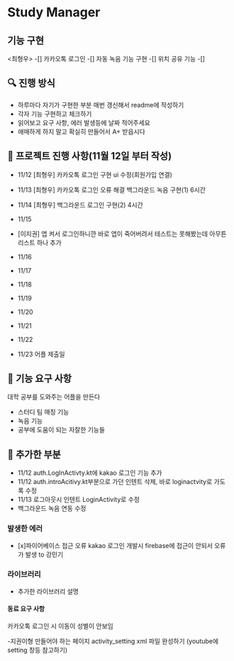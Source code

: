 # Study Manager

## 기능 구현

<최형우>
-[] 카카오톡 로그인
-[] 자동 녹음 기능 구현
-[] 위치 공유 기능
-[] 


## 🔍 진행 방식

- 하루마다 자기가 구현한 부분 매번 갱신해서 readme에 작성하기
- 각자 기능 구현하고 체크하기
- 읽어보고 요구 사항, 에러 발생등에 날짜 적어주세요
- 애매하게 하지 말고 확실히 만들어서 A+ 받읍시다

## 📮 프로젝트 진행 사항(11월 12일 부터 작성)
- 11/12
  [최형우] 
  카카오톡 로그인 구현
  ui 수정(회원가입 연결)
  
- 11/13
  [최형우]
  카카오톡 로그인 오류 해결
  백그라운드 녹음 구현(1) 6시간

- 11/14
  [최형우]
  백그라운드 로그인 구현(2) 4시간

- 11/15
- [이지권]
  앱 켜서 로그인하니깐 바로 앱이 죽어버려서 테스트는 못해봤는데 아무튼 리스트 하나 추가

- 11/16


- 11/17


- 11/18


- 11/19


- 11/20


- 11/21


- 11/22


- 11/23 어플 제출일




## 🚀 기능 요구 사항

대학 공부를 도와주는 어플을 만든다

- 스터디 팀 매칭 기능
- 녹음 기능
- 공부에 도움이 되는 자잘한 기능들



## 🎯 추가한 부분
- 11/12 auth.LogInActivty.kt에 kakao 로그인 기능 추가
- 11/12 auth.introAcitivy.kt부분으로 가던 인텐트 삭제, 바로 loginactvity로 가도록 수정
- 11/13 로그아웃시 인텐트 LoginActivity로 수정
- 백그라운드 녹음 연동 수정

### 발생한 에러
- [x]파이어베이스 접근 오류 
  kakao 로그인 개발시 firebase에 접근이 안되서 오류가 발생 to 강민기 



### 라이브러리
- 추가한 라이브러리 설명
  

#### 동료 요구 사항
  카카오톡 로그인 시 이동이 성별이 안보임
  
  -지권이형
    만들어야 하는 페이지 activity_setting xml 파일 완성하기 (youtube에 setting 창등 참고하기)
  
  
    